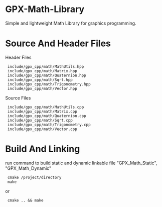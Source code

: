 # GPX-Math-Library

Simple and lightweight Math Library for graphics programming.


# Source And Header Files

Header Files
```
 include/gpx_cpp/math/MathUtils.hpp
 include/gpx_cpp/math/Matrix.hpp
 include/gpx_cpp/math/Quaternion.hpp
 include/gpx_cpp/math/Sqrt.hpp
 include/gpx_cpp/math/Trigonometry.hpp
 include/gpx_cpp/math/Vector.hpp
```
Source Files
```
 include/gpx_cpp/math/MathUtils.cpp
 include/gpx_cpp/math/Matrix.cpp
 include/gpx_cpp/math/Quaternion.cpp
 include/gpx_cpp/math/Sqrt.cpp
 include/gpx_cpp/math/Trigonometry.cpp
 include/gpx_cpp/math/Vector.cpp
```

# Build And Linking 

run command to build static and dynamic linkable file "GPX_Math_Static", "GPX_Math_Dynamic"
```
 cmake /project/directory
 make
```
or
```
 cmake .. && make
```
